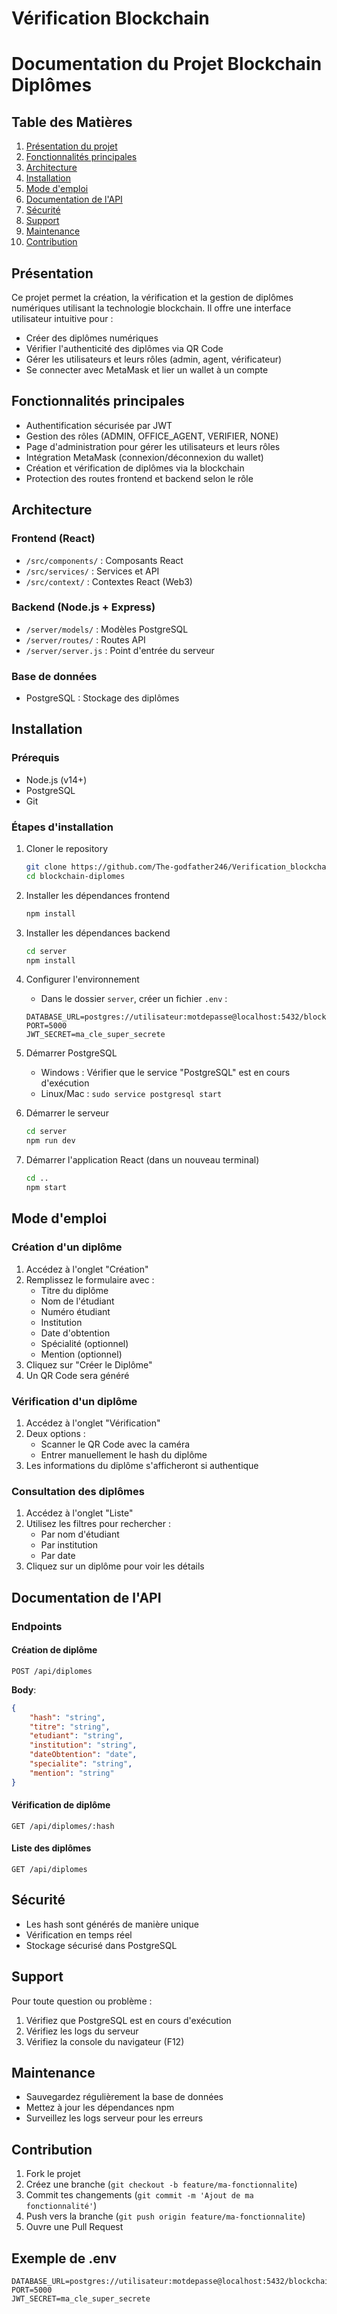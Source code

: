 # Vérification Blockchain

# Documentation du Projet Blockchain Diplômes

## Table des Matières
1. [Présentation du projet](#présentation)
2. [Fonctionnalités principales](#fonctionnalités-principales)
3. [Architecture](#architecture)
4. [Installation](#installation)
5. [Mode d'emploi](#mode-demploi)
6. [Documentation de l'API](#documentation-de-lapi)
7. [Sécurité](#sécurité)
8. [Support](#support)
9. [Maintenance](#maintenance)
10. [Contribution](#contribution)

## Présentation
Ce projet permet la création, la vérification et la gestion de diplômes numériques utilisant la technologie blockchain. Il offre une interface utilisateur intuitive pour :
- Créer des diplômes numériques
- Vérifier l'authenticité des diplômes via QR Code
- Gérer les utilisateurs et leurs rôles (admin, agent, vérificateur)
- Se connecter avec MetaMask et lier un wallet à un compte

## Fonctionnalités principales
- Authentification sécurisée par JWT
- Gestion des rôles (ADMIN, OFFICE_AGENT, VERIFIER, NONE)
- Page d'administration pour gérer les utilisateurs et leurs rôles
- Intégration MetaMask (connexion/déconnexion du wallet)
- Création et vérification de diplômes via la blockchain
- Protection des routes frontend et backend selon le rôle

## Architecture

### Frontend (React)
- `/src/components/` : Composants React
- `/src/services/` : Services et API
- `/src/context/` : Contextes React (Web3)

### Backend (Node.js + Express)
- `/server/models/` : Modèles PostgreSQL
- `/server/routes/` : Routes API
- `/server/server.js` : Point d'entrée du serveur

### Base de données
- PostgreSQL : Stockage des diplômes

## Installation

### Prérequis
- Node.js (v14+)
- PostgreSQL
- Git

### Étapes d'installation

1. Cloner le repository
   ```bash
   git clone https://github.com/The-godfather246/Verification_blockchain.git
   cd blockchain-diplomes
   ```

2. Installer les dépendances frontend
   ```bash
   npm install
   ```

3. Installer les dépendances backend
   ```bash
   cd server
   npm install
   ```

4. Configurer l'environnement
   - Dans le dossier `server`, créer un fichier `.env` :
   ```env
   DATABASE_URL=postgres://utilisateur:motdepasse@localhost:5432/blockchain_diplomes
   PORT=5000
   JWT_SECRET=ma_cle_super_secrete
   ```

5. Démarrer PostgreSQL
   - Windows : Vérifier que le service "PostgreSQL" est en cours d'exécution
   - Linux/Mac : `sudo service postgresql start`

6. Démarrer le serveur
   ```bash
   cd server
   npm run dev
   ```

7. Démarrer l'application React (dans un nouveau terminal)
   ```bash
   cd ..
   npm start
   ```

## Mode d'emploi

### Création d'un diplôme
1. Accédez à l'onglet "Création"
2. Remplissez le formulaire avec :
   - Titre du diplôme
   - Nom de l'étudiant
   - Numéro étudiant
   - Institution
   - Date d'obtention
   - Spécialité (optionnel)
   - Mention (optionnel)
3. Cliquez sur "Créer le Diplôme"
4. Un QR Code sera généré

### Vérification d'un diplôme
1. Accédez à l'onglet "Vérification"
2. Deux options :
   - Scanner le QR Code avec la caméra
   - Entrer manuellement le hash du diplôme
3. Les informations du diplôme s'afficheront si authentique

### Consultation des diplômes
1. Accédez à l'onglet "Liste"
2. Utilisez les filtres pour rechercher :
   - Par nom d'étudiant
   - Par institution
   - Par date
3. Cliquez sur un diplôme pour voir les détails

## Documentation de l'API

### Endpoints

#### Création de diplôme
```
POST /api/diplomes
```
**Body**:
```json
{
    "hash": "string",
    "titre": "string",
    "etudiant": "string",
    "institution": "string",
    "dateObtention": "date",
    "specialite": "string",
    "mention": "string"
}
```

#### Vérification de diplôme
```
GET /api/diplomes/:hash
```

#### Liste des diplômes
```
GET /api/diplomes
```

## Sécurité
- Les hash sont générés de manière unique
- Vérification en temps réel
- Stockage sécurisé dans PostgreSQL

## Support
Pour toute question ou problème :
1. Vérifiez que PostgreSQL est en cours d'exécution
2. Vérifiez les logs du serveur
3. Vérifiez la console du navigateur (F12)

## Maintenance
- Sauvegardez régulièrement la base de données
- Mettez à jour les dépendances npm
- Surveillez les logs serveur pour les erreurs

## Contribution
1. Fork le projet
2. Créez une branche (`git checkout -b feature/ma-fonctionnalite`)
3. Commit tes changements (`git commit -m 'Ajout de ma fonctionnalité'`)
4. Push vers la branche (`git push origin feature/ma-fonctionnalite`)
5. Ouvre une Pull Request

## Exemple de .env
```
DATABASE_URL=postgres://utilisateur:motdepasse@localhost:5432/blockchain_diplomes
PORT=5000
JWT_SECRET=ma_cle_super_secrete
```
